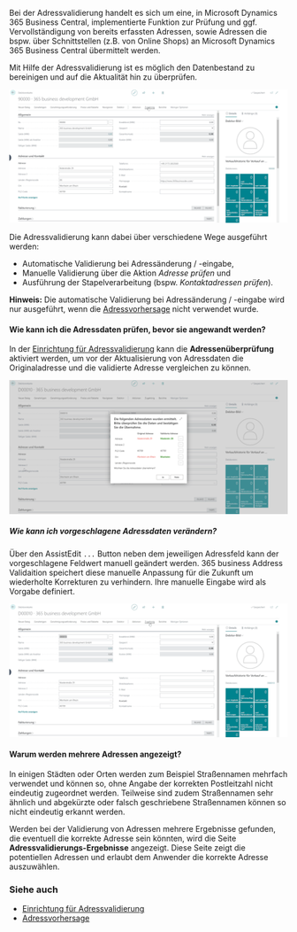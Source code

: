 Bei der Adressvalidierung handelt es sich um eine, in Microsoft Dynamics 365 Business Central, implementierte Funktion zur Prüfung und ggf. Vervollständigung von bereits erfassten Adressen, sowie Adressen die bspw. über Schnittstellen (z.B. von Online Shops) an Microsoft Dynamics 365 Business Central übermittelt werden.

Mit Hilfe der Adressvalidierung ist es möglich den Datenbestand zu bereinigen und auf die Aktualität hin zu überprüfen.

![Adressvalidierung](/assets/images/365-business-address-validation/addressvalidation.de-DE.gif)

Die Adressvalidierung kann dabei über verschiedene Wege ausgeführt werden:

 - Automatische Validierung bei Adressänderung / -eingabe,
 - Manuelle Validierung über die Aktion *Adresse prüfen* und
 - Ausführung der Stapelverarbeitung (bspw. *Kontaktadressen prüfen*).

<div class="alert alert-info">
    <i class="fa-solid fa-lightbulb"></i> <strong>Hinweis:</strong> Die automatische Validierung bei Adressänderung / -eingabe wird nur ausgeführt, wenn die <a href="../address-prediction/">Adressvorhersage</a> nicht verwendet wurde.
</div>

#### Wie kann ich die Adressdaten prüfen, bevor sie angewandt werden?

In der [Einrichtung für Adressvalidierung](../setup/) kann die **Adressenüberprüfung** aktiviert werden, um vor der Aktualisierung von Adressdaten die Originaladresse und die validierte Adresse vergleichen zu können.

![Adressenüberprüfung](/assets/images/365-business-address-validation/address-compare.de-DE.png)

##### Wie kann ich vorgeschlagene Adressdaten verändern?

Über den AssistEdit `...` Button neben dem jeweiligen Adressfeld kann der vorgeschlagene Feldwert manuell geändert werden. 365 business Address Validaition speichert diese manuelle Anpassung für die Zukunft um wiederholte Korrekturen zu verhindern.
Ihre manuelle Eingabe wird als Vorgabe definiert.

![Adressvalidierung](/assets/images/365-business-address-validation/address-compare.de-DE.gif)

#### Warum werden mehrere Adressen angezeigt?

In einigen Städten oder Orten werden zum Beispiel Straßennamen mehrfach verwendet und können so, ohne Angabe der korrekten Postleitzahl nicht eindeutig zugeordnet werden. Teilweise sind zudem Straßennamen sehr ähnlich und abgekürzte oder falsch geschriebene Straßennamen können so nicht eindeutig erkannt werden.

Werden bei der Validierung von Adressen mehrere Ergebnisse gefunden, die eventuell die korrekte Adresse sein könnten, wird die Seite **Adressvalidierungs-Ergebnisse** angezeigt. Diese Seite zeigt die potentiellen Adressen und erlaubt dem Anwender die korrekte Adresse auszuwählen.

### Siehe auch 
 - [Einrichtung für Adressvalidierung](setup/)
 - [Adressvorhersage](address-prediction/)